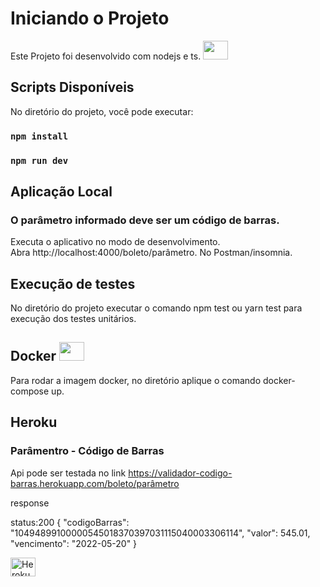 # Iniciando o Projeto
Este Projeto foi desenvolvido com nodejs e ts. <img height="30" width="40" src="https://cdn.jsdelivr.net/gh/devicons/devicon/icons/nodejs/nodejs-plain.svg" />

## Scripts Disponíveis

No diretório do projeto, você pode executar:

### `npm install`
### `npm run dev`

## Aplicação Local

<h3>O parâmetro informado deve ser um código de barras.</h3>

Executa o aplicativo no modo de desenvolvimento.\
Abra http://localhost:4000/boleto/parâmetro. No Postman/insomnia.

## Execução de testes

No diretório do projeto executar o comando npm test ou yarn test para execução dos testes unitários.

## Docker <img height="30" width="40" src="https://cdn.jsdelivr.net/gh/devicons/devicon/icons/docker/docker-original.svg" />

Para rodar a imagem docker, no diretório aplique o comando docker-compose up.

## Heroku

### Parâmentro - Código de Barras

Api pode ser testada no link https://validador-codigo-barras.herokuapp.com/boleto/parâmetro

response

status:200
{
    "codigoBarras": "10494899100000545018370397031115040003306114",
    "valor": 545.01,
    "vencimento": "2022-05-20"
}

<img align="center" alt="Heroku" height="30" width="40" src="https://cdn.jsdelivr.net/gh/devicons/devicon/icons/heroku/heroku-original.svg" />
